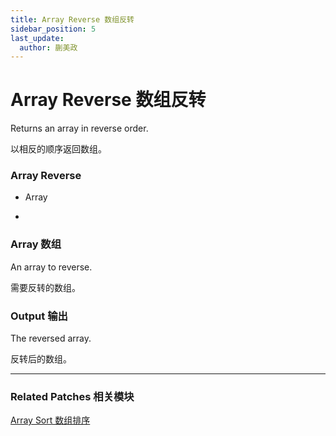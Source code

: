 ```yaml
---
title: Array Reverse 数组反转
sidebar_position: 5
last_update:
  author: 蒯美政
---
```


# Array Reverse 数组反转

Returns an array in reverse order.

以相反的顺序返回数组。

<div className="patch-container">
    <div className="patch processor">
        <h3>Array Reverse</h3>
        <ul className="inputs">
            <li>Array<span></span></li>
        </ul>
        <ul className="outputs">
            <li><span></span></li>
        </ul>
    </div>
</div>

### Array 数组

An array to reverse.

需要反转的数组。

### Output 输出

The reversed array.

反转后的数组。

------

### Related Patches 相关模块

[Array Sort 数组排序](./Array%20Sort)

